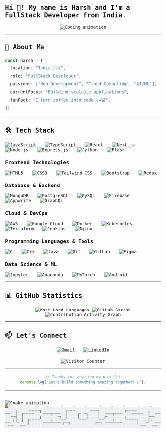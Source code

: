 <div style="font-family: 'JetBrains Mono', 'Fira Code', 'Consolas', 'Monaco', monospace;">

<h2 align="left">Hi 👋! My name is Harsh and I'm a FullStack Developer from India.</h2>

<div align="center">
  <img height="300" src="https://64.media.tumblr.com/2d0af9c90d1b1107313cc20bda01548a/tumblr_outwxnanpp1u79o2lo1_1280.gif" alt="Coding animation" />
</div>

---

## 🚀 About Me

<div style="font-family: 'JetBrains Mono', monospace; font-size: 16px; line-height: 1.6;">

```typescript
const harsh = {
  location: "India 🇮🇳",
  role: "FullStack Developer",
  passions: ["Web Development", "Cloud Computing", "AI/ML"],
  currentFocus: "Building scalable applications",
  funFact: "I turn coffee into code ☕→💻",
};
```

</div>

---

## 🛠️ Tech Stack

<div align="left">
  <img src="https://cdn.jsdelivr.net/gh/devicons/devicon/icons/javascript/javascript-original.svg" height="35" alt="JavaScript" title="JavaScript" />
  <img width="12" />
  <img src="https://cdn.jsdelivr.net/gh/devicons/devicon/icons/typescript/typescript-original.svg" height="35" alt="TypeScript" title="TypeScript" />
  <img width="12" />
  <img src="https://cdn.jsdelivr.net/gh/devicons/devicon/icons/react/react-original.svg" height="35" alt="React" title="React" />
  <img width="12" />
  <img src="https://cdn.jsdelivr.net/gh/devicons/devicon/icons/nextjs/nextjs-original.svg" height="35" alt="Next.js" title="Next.js" />
  <img width="12" />
  <img src="https://cdn.jsdelivr.net/gh/devicons/devicon/icons/nodejs/nodejs-original.svg" height="35" alt="Node.js" title="Node.js" />
  <img width="12" />
  <img src="https://cdn.simpleicons.org/express/000000" height="35" alt="Express.js" title="Express.js" />
  <img width="12" />
  <img src="https://cdn.jsdelivr.net/gh/devicons/devicon/icons/python/python-original.svg" height="35" alt="Python" title="Python" />
  <img width="12" />
  <img src="https://cdn.simpleicons.org/flask/000000" height="35" alt="Flask" title="Flask" />
</div>

### Frontend Technologies

<div align="left">
  <img src="https://cdn.jsdelivr.net/gh/devicons/devicon/icons/html5/html5-original.svg" height="35" alt="HTML5" title="HTML5" />
  <img width="12" />
  <img src="https://cdn.jsdelivr.net/gh/devicons/devicon/icons/css3/css3-original.svg" height="35" alt="CSS3" title="CSS3" />
  <img width="12" />
  <img src="https://cdn.jsdelivr.net/gh/devicons/devicon/icons/tailwindcss/tailwindcss-original-wordmark.svg" height="35" alt="Tailwind CSS" title="Tailwind CSS" />
  <img width="12" />
  <img src="https://cdn.jsdelivr.net/gh/devicons/devicon/icons/bootstrap/bootstrap-original.svg" height="35" alt="Bootstrap" title="Bootstrap" />
  <img width="12" />
  <img src="https://cdn.jsdelivr.net/gh/devicons/devicon/icons/redux/redux-original.svg" height="35" alt="Redux" title="Redux" />
</div>

### Database & Backend

<div align="left">
  <img src="https://cdn.jsdelivr.net/gh/devicons/devicon/icons/mongodb/mongodb-original.svg" height="35" alt="MongoDB" title="MongoDB" />
  <img width="12" />
  <img src="https://cdn.jsdelivr.net/gh/devicons/devicon/icons/postgresql/postgresql-original.svg" height="35" alt="PostgreSQL" title="PostgreSQL" />
  <img width="12" />
  <img src="https://cdn.jsdelivr.net/gh/devicons/devicon/icons/mysql/mysql-original.svg" height="35" alt="MySQL" title="MySQL" />
  <img width="12" />
  <img src="https://cdn.jsdelivr.net/gh/devicons/devicon/icons/firebase/firebase-plain.svg" height="35" alt="Firebase" title="Firebase" />
  <img width="12" />
  <img src="https://cdn.simpleicons.org/appwrite/F02E65" height="35" alt="Appwrite" title="Appwrite" />
  <img width="12" />
  <img src="https://cdn.jsdelivr.net/gh/devicons/devicon/icons/graphql/graphql-plain.svg" height="35" alt="GraphQL" title="GraphQL" />
</div>

### Cloud & DevOps

<div align="left">
  <img src="https://cdn.jsdelivr.net/gh/devicons/devicon/icons/amazonwebservices/amazonwebservices-line-wordmark.svg" height="35" alt="AWS" title="AWS" />
  <img width="12" />
  <img src="https://cdn.jsdelivr.net/gh/devicons/devicon/icons/googlecloud/googlecloud-original.svg" height="35" alt="Google Cloud" title="Google Cloud" />
  <img width="12" />
  <img src="https://cdn.simpleicons.org/docker/2496ED" height="35" alt="Docker" title="Docker" />
  <img width="12" />
  <img src="https://cdn.jsdelivr.net/gh/devicons/devicon/icons/kubernetes/kubernetes-plain.svg" height="35" alt="Kubernetes" title="Kubernetes" />
  <img width="12" />
  <img src="https://cdn.jsdelivr.net/gh/devicons/devicon/icons/terraform/terraform-original.svg" height="35" alt="Terraform" title="Terraform" />
  <img width="12" />
  <img src="https://cdn.simpleicons.org/jenkins/D24939" height="35" alt="Jenkins" title="Jenkins" />
  <img width="12" />
  <img src="https://cdn.jsdelivr.net/gh/devicons/devicon/icons/nginx/nginx-original.svg" height="35" alt="Nginx" title="Nginx" />
</div>

### Programming Languages & Tools

<div align="left">
  <img src="https://cdn.simpleicons.org/c/A8B9CC" height="35" alt="C" title="C" />
  <img width="12" />
  <img src="https://cdn.simpleicons.org/c++/00599C" height="35" alt="C++" title="C++" />
  <img width="12" />
  <img src="https://cdn.jsdelivr.net/gh/devicons/devicon/icons/java/java-original.svg" height="35" alt="Java" title="Java" />
  <img width="12" />
  <img src="https://cdn.jsdelivr.net/gh/devicons/devicon/icons/git/git-original.svg" height="35" alt="Git" title="Git" />
  <img width="12" />
  <img src="https://cdn.jsdelivr.net/gh/devicons/devicon/icons/gitlab/gitlab-original.svg" height="35" alt="GitLab" title="GitLab" />
  <img width="12" />
  <img src="https://cdn.jsdelivr.net/gh/devicons/devicon/icons/figma/figma-original.svg" height="35" alt="Figma" title="Figma" />
</div>

### Data Science & ML

<div align="left">
  <img src="https://cdn.jsdelivr.net/gh/devicons/devicon/icons/jupyter/jupyter-original.svg" height="35" alt="Jupyter" title="Jupyter" />
  <img width="12" />
  <img src="https://cdn.jsdelivr.net/gh/devicons/devicon/icons/anaconda/anaconda-original.svg" height="35" alt="Anaconda" title="Anaconda" />
  <img width="12" />
  <img src="https://cdn.jsdelivr.net/gh/devicons/devicon/icons/pytorch/pytorch-original.svg" height="35" alt="PyTorch" title="PyTorch" />
  <img width="12" />
  <img src="https://cdn.jsdelivr.net/gh/devicons/devicon/icons/android/android-original.svg" height="35" alt="Android" title="Android" />
</div>

---

## 📊 GitHub Statistics

<div align="center">
  <img src="https://github-readme-stats.vercel.app/api/top-langs?username=HarshBti1805&locale=en&hide_title=false&layout=compact&card_width=320&langs_count=5&theme=dracula&hide_border=false&order=2" height="150" alt="Most Used Languages" />
  <img src="https://streak-stats.demolab.com?user=HarshBti1805&locale=en&mode=daily&theme=dracula&hide_border=false&border_radius=5&order=3" height="150" alt="GitHub Streak" />
</div>

<div align="center">
  <img src="https://github-readme-activity-graph.vercel.app/graph?username=HarshBti1805&radius=16&theme=react&area=true&order=5" height="300" alt="Contribution Activity Graph" />
</div>

---

## 📫 Let's Connect

<div align="center" style="font-family: 'JetBrains Mono', monospace;">
  <a href="mailto:singlaharsh943@gmail.com" target="_blank">
    <img src="https://img.shields.io/static/v1?message=Gmail&logo=gmail&label=&color=D14836&logoColor=white&labelColor=&style=for-the-badge" height="35" alt="Gmail" />
  </a>
  <img width="12" />
  <a href="https://www.linkedin.com/in/harshsingla1805" target="_blank">
    <img src="https://img.shields.io/static/v1?message=LinkedIn&logo=linkedin&label=&color=0077B5&logoColor=white&labelColor=&style=for-the-badge" height="35" alt="LinkedIn" />
  </a>
</div>

<div align="center" style="margin-top: 20px;">
  <img src="https://visitor-badge.laobi.icu/badge?page_id=HarshBti1805.HarshBti1805&left_color=black&right_color=deeppink&left_text=Total%20Visitors" alt="Visitor Counter" />
</div>

---

<div style="font-family: 'JetBrains Mono', monospace; text-align: center; margin: 20px 0;">

```javascript
// Thanks for visiting my profile!
console.log("Let's build something amazing together! 🚀");
```

</div>

---

<br clear="both">

<img src="https://raw.githubusercontent.com/HarshBti1805/HarshBti1805/output/snake.svg" alt="Snake animation" />

<picture>
  <source media="(prefers-color-scheme: dark)" srcset="https://raw.githubusercontent.com/HarshBti1805/HarshBti1805/output/pacman-contribution-graph-dark.svg">
  <source media="(prefers-color-scheme: light)" srcset="https://raw.githubusercontent.com/HarshBti1805/HarshBti1805/output/pacman-contribution-graph.svg">
  <img alt="pacman contribution graph" src="https://raw.githubusercontent.com/HarshBti1805/HarshBti1805/output/pacman-contribution-graph.svg">
</picture>

</div>
